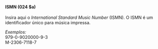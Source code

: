#### ISMN (024 $a)
Insira aqui o _International Standard Music Number_ (ISMN). O ISMN é um identificador único para música impressa.  

_Exemplos:_  
979-0-9020000-9-3  
M-2306-7118-7
